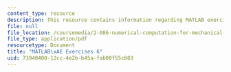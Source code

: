 ```yaml
---
content_type: resource
description: This resource contains information regarding MATLAB exercises 6.
file: null
file_location: /coursemedia/2-086-numerical-computation-for-mechanical-engineers-fall-2012/7394040012cc4e2bb45afab00f55c603_MIT2_086F12_matlab_ex6.pdf
file_type: application/pdf
resourcetype: Document
title: "MATLAB\xAE Exercises 6"
uid: 73940400-12cc-4e2b-b45a-fab00f55c603
---
```

